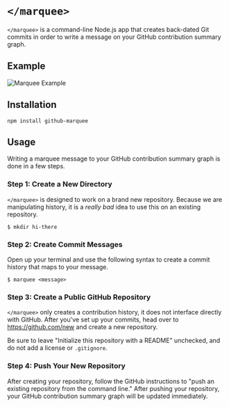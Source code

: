 # `</marquee>`

`</marquee>` is a command-line Node.js app that creates back-dated Git commits in
order to write a message on your GitHub contribution summary graph.

## Example

![Marquee Example](/images/example.png)

## Installation

```
npm install github-marquee
```

## Usage

Writing a marquee message to your GitHub contribution summary graph is done in
a few steps.

### Step 1: Create a New Directory

`</marquee>` is designed to work on a brand new repository. Because we are
manipulating history, it is a *really bad* idea to use this on an existing
repository.

```
$ mkdir hi-there
```

### Step 2: Create Commit Messages

Open up your terminal and use the following syntax to create a commit history
that maps to your message.

```
$ marquee <message>
```

### Step 3: Create a Public GitHub Repository

`</marquee>` only creates a contribution history, it does not interface directly
with GitHub. After you've set up your commits, head over to
https://github.com/new and create a new repository.

Be sure to leave "Initialize this repository with a README" unchecked, and do
not add a license or `.gitignore`.

### Step 4: Push Your New Repository

After creating your repository, follow the GitHub instructions to "push an
existing repository from the command line." After pushing your repository, your
GitHub contribution summary graph will be updated immediately.
